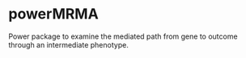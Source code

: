 # powerMRMA
Power package to examine the mediated path from gene to outcome through an intermediate phenotype.
